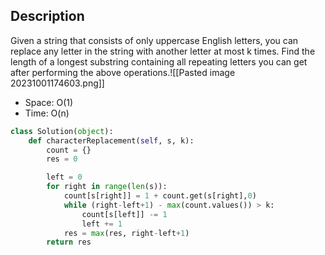 ## **Description** 
Given a string that consists of only uppercase English letters, you can replace any letter in the string with another letter at most k times. Find the length of a longest substring containing all repeating letters you can get after performing the above operations.![[Pasted image 20231001174603.png]]
- Space: O(1)
- Time:  O(n)
```python
class Solution(object):
	def characterReplacement(self, s, k):
		count = {}
		res = 0

		left = 0
		for right in range(len(s)):
			count[s[right]] = 1 + count.get(s[right],0)
			while (right-left+1) - max(count.values()) > k:
				count[s[left]] -= 1
				left += 1
			res = max(res, right-left+1)
		return res
```